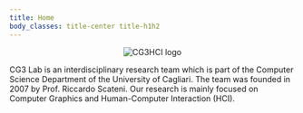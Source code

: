 ```yaml
---
title: Home
body_classes: title-center title-h1h2 
---
```

<div style="text-align: center">
<img src="/lab/user/pages/01.home/img/logocg3hci.png" alt="CG3HCI logo" />
</div>

CG3 Lab is an interdisciplinary research team which is part of the Computer Science Department of the 
University of Cagliari. The team was founded in 2007 by Prof. Riccardo Scateni. 
Our research is mainly focused on Computer Graphics and Human-Computer 
Interaction (HCI).